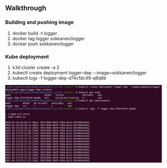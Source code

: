 ## Walkthrough

### Building and pushing image

1. docker build -t logger .
2. docker tag logger sokkanen/logger
3. docker push sokkanen/logger

### Kube deployment


1. k3d cluster create -a 2
2. kubectl create deployment logger-dep --image=sokkanen/logger
3. kubectl logs -f logger-dep-d74cfdc49-q9q6b

![program output](output.png "Deployment")